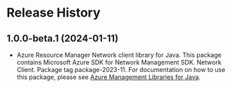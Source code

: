 # Release History

## 1.0.0-beta.1 (2024-01-11)

- Azure Resource Manager Network client library for Java. This package contains Microsoft Azure SDK for Network Management SDK. Network Client. Package tag package-2023-11. For documentation on how to use this package, please see [Azure Management Libraries for Java](https://aka.ms/azsdk/java/mgmt).

